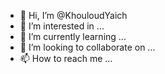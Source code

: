 - 👋 Hi, I’m @KhouloudYaich
- 👀 I’m interested in ...
- 🌱 I’m currently learning ...
- 💞️ I’m looking to collaborate on ...
- 📫 How to reach me ...

<!---
KhouloudYaich/KhouloudYaich is a ✨ special ✨ repository because its `README.md` (this file) appears on your GitHub profile.
You can click the Preview link to take a look at your changes.
--->
